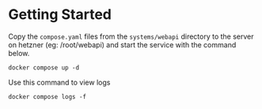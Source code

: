 # Getting Started

Copy the `compose.yaml` files from the `systems/webapi` directory to the server on hetzner (eg: /root/webapi) and start the service with the command below.

```shell
docker compose up -d
```

Use this command to view logs

```shell
docker compose logs -f
```
